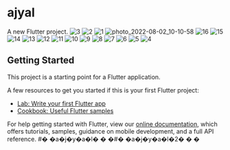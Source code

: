 # ajyal

A new Flutter project.
![3](https://user-images.githubusercontent.com/58340907/192155657-22126e9f-1868-4ba5-9620-ffc133a2d1cc.jpg)
![2](https://user-images.githubusercontent.com/58340907/192155659-5c57d747-a892-43f7-a801-38616b2a896b.jpg)
![1](https://user-images.githubusercontent.com/58340907/192155660-1b41ed38-2e47-48df-8a39-be4d0449da39.jpg)
![photo_2022-08-02_10-10-58](https://user-images.githubusercontent.com/58340907/192155626-53f5c035-e11a-4f3b-abaa-37bbd16de8ec.jpg)
![16](https://user-images.githubusercontent.com/58340907/192155627-890ef339-01bd-4686-9a1e-afed74298ce0.jpg)
![15](https://user-images.githubusercontent.com/58340907/192155629-29a966e2-624c-40d3-a11a-d398d11f47fb.jpg)
![14](https://user-images.githubusercontent.com/58340907/192155633-f591dfd9-406a-4e76-9bc2-96b691ca81f2.jpg)
![13](https://user-images.githubusercontent.com/58340907/192155635-a50616b7-cf0c-4a5e-9202-f166252d5809.jpg)
![12](https://user-images.githubusercontent.com/58340907/192155638-0f54e6e2-f124-42aa-85c9-b6d3d0250a47.jpg)
![11](https://user-images.githubusercontent.com/58340907/192155641-af61c4f2-2332-4893-ac49-2312637f4cca.jpg)
![10](https://user-images.githubusercontent.com/58340907/192155645-2f24c4bd-44a7-4fc4-95c4-31919a5e8f5f.jpg)
![9](https://user-images.githubusercontent.com/58340907/192155647-252406d8-da77-478d-83de-96164953881e.jpg)
![8](https://user-images.githubusercontent.com/58340907/192155650-1e4f5bb6-f3cf-404d-a83e-7fdb87c91860.jpg)
![7](https://user-images.githubusercontent.com/58340907/192155651-d8c5ee45-4a2f-4d97-b97a-d0b10eee3097.jpg)
![6](https://user-images.githubusercontent.com/58340907/192155653-cedf09b5-290e-4532-8922-928f0a499723.jpg)
![5](https://user-images.githubusercontent.com/58340907/192155655-6d24d3df-1034-4f8e-af8b-14ab121b5389.jpg)
![4](https://user-images.githubusercontent.com/58340907/192155656-1ccf5915-3df9-438d-93b9-3d1fae4a9a20.jpg)


## Getting Started

This project is a starting point for a Flutter application.

A few resources to get you started if this is your first Flutter project:

- [Lab: Write your first Flutter app](https://flutter.dev/docs/get-started/codelab)
- [Cookbook: Useful Flutter samples](https://flutter.dev/docs/cookbook)

For help getting started with Flutter, view our
[online documentation](https://flutter.dev/docs), which offers tutorials,
samples, guidance on mobile development, and a full API reference.
#� �a�j�y�a�l�
�
�#� �a�j�y�a�l�2�
�
�
